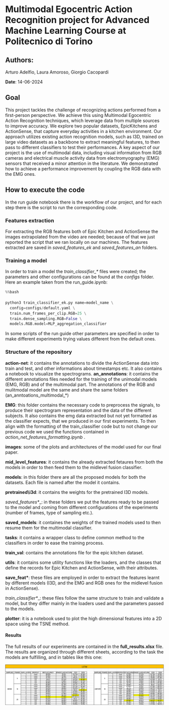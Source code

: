 # Multimodal Egocentric Action Recognition project for Advanced Machine Learning Course at Politecnico di Torino 

## Authors: 
Arturo Adelfio, Laura Amoroso, Giorgio Cacopardi

__Date__: 14-06-2024

## Goal 
This project tackles the challenge of recognizing actions performed from a first-person perspective. We achieve this using  Multimodal Egocentric Action Recognition techniques, which leverage data from multiple sources to improve accuracy.
We explore two popular datasets, EpicKitchens and ActionSense, that capture everyday activities in a kitchen environment. Our approach utilizes existing action recognition models, such as I3D, trained on large video datasets as a backbone to extract meaningful features, to then pass to different classifiers to test their performances. 
A key aspect of our project is the use of multimodal data, including visual information from RGB cameras and electrical muscle activity data from electromyography (EMG) sensors that received a minor attention in the literature. We demonstrated how to achieve a performance improvement by coupling the RGB data with the EMG ones.

## How to execute the code

In the run guide notebook there is the workflow of our project, and for each step there is the script to run the corresponding code.

### Features extraction

For extracting the RGB features both of Epic Kitchen and ActionSense the images extrapolated from the video are needed; because of that we just reported the script that we ran locally on our machines. The features extracted are saved in *saved_features_ek* and *saved_features_an* folders. 

### Training a model

In order to train a model the *train_classifier_\** files were created; the parameters and other configurations can be found at the *configs* folder. Here an example taken from the run_guide.ipynb:

```python
%%bash

python3 train_classifier_ek.py name=model_name \
  config=configs/default.yaml \
  train.num_frames_per_clip.RGB=25 \
  train.dense_sampling.RGB=False \
  models.RGB.model=MLP_aggregation_classifier
```
In some scripts of the run guide other parameters are specified in order to make different experiments trying values different from the default ones.

### Structure of the repository

__action-net__: it contains the annotations to divide the ActionSense data into train and test, and other informations about timestamps etc. It also contains a notebook to visualize the spectrograms. 
__an\_annotations__: it contains the different annotations files needed for the training of the unimodal models (EMG, RGB) and of the multimodal part. The annotations of the RGB and mulitmodal model are the same and share the same folders (an_anntoations_multimodal_*)

__EMG__: this folder contains the necessary code to preprocess the signals, to produce their spectrogram representation and the data of the different subjects. It also contains the emg data extracted but not yet formatted as the classifier expects, that we produced in our first experiments. To then align with the formatting of the train_classifier code but to not change our previous code we used the functions contained in *action_net_features_formatting.ipynb* .

__images__: some of the plots and architectures of the model used for our final paper.

__mid\_level\_features__: it contains the already extracted fetaures from both the models in order to then feed them to the midlevel fusion classifier.

__models__: in this folder there are all the proposed models for both the datasets. Each file is named after the model it contains.

__pretrained\i3d__: it contains the weights for the pretrained I3D models.

__saved\_features_\*__: in these folders we put the features ready to be passed to the model and 
coming from different configurations of the experiments (number of frames, type of sampling etc.).

__saved\_models__: it containes the weights of the trained models used to then resume them for the multimodal classifier.

__tasks__: it contains a wrapper class to define common method to the classifiers in order to ease the training process. 

__train\_val__: contains the annotations file for the epic kitchen dataset.

__utils__: it contains some utility functions like the loaders, and the classes that define the records for Epic Kitchen and ActionSense, with their attributes. 

__save\_feat*__: these files are employed in order to extract the features learnt by different models (I3D, and the EMG and RGB ones for the midlevel fusion in ActionSense). 

__train_classifier_*__: these files follow the same structure to train and validate a model, but they differ mainly in the loaders used and the parameters passed to the models. 

__plotter__: it is a notebook used to plot the high dimensional features into a 2D space using the TSNE method. 

#### Results

The full results of our experiments are contained in the **full_results.xlsx** file. The results are organized through different sheets, according to the task the models are fulfilling, and in tables like this one:

![alt text](images/table_example.png)